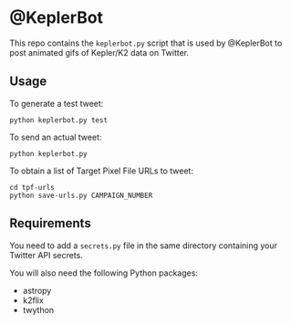 # @KeplerBot

This repo contains the `keplerbot.py` script that is used
by @KeplerBot to post animated gifs of Kepler/K2 data on Twitter.

## Usage

To generate a test tweet:
```
python keplerbot.py test
```

To send an actual tweet:
```
python keplerbot.py
```

To obtain a list of Target Pixel File URLs to tweet:
```
cd tpf-urls
python save-urls.py CAMPAIGN_NUMBER
```

## Requirements

You need to add a `secrets.py` file in the same directory containing your
Twitter API secrets.

You will also need the following Python packages:

* astropy
* k2flix
* twython

